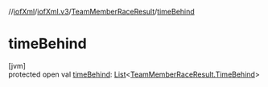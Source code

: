 //[iofXml](../../../index.md)/[iofXml.v3](../index.md)/[TeamMemberRaceResult](index.md)/[timeBehind](time-behind.md)

# timeBehind

[jvm]\
protected open val [timeBehind](time-behind.md): [List](https://docs.oracle.com/javase/8/docs/api/java/util/List.html)<[TeamMemberRaceResult.TimeBehind](-time-behind/index.md)>
